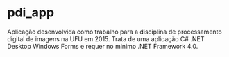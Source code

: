 # pdi_app

Aplicação desenvolvida como trabalho para a disciplina de processamento digital de imagens na UFU em 2015. Trata de uma aplicação C# .NET Desktop Windows Forms e requer no minimo .NET Framework 4.0.
